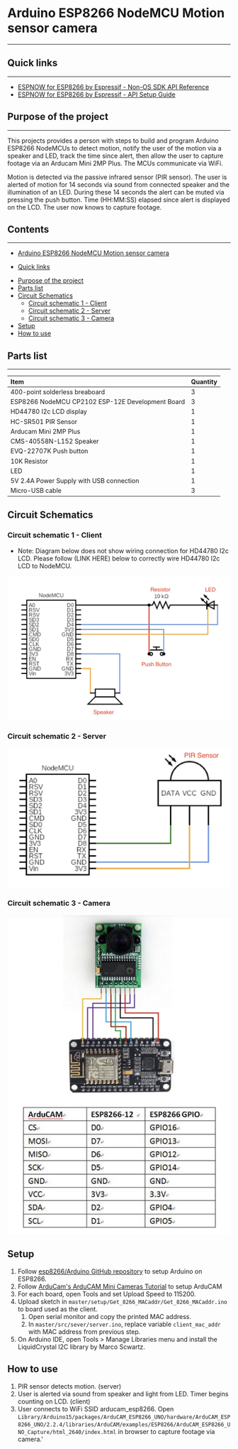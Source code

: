 # Arduino ESP8266 NodeMCU Motion sensor camera

---



## Quick links

---

- [ESPNOW for ESP8266 by Espressif - Non-OS SDK API Reference](https://www.espressif.com/sites/default/files/documentation/2c-esp8266_non_os_sdk_api_reference_en.pdf)
- [ESPNOW for ESP8266 by Espressif - API Setup Guide](https://docs.espressif.com/projects/esp-idf/en/latest/esp32/api-reference/network/esp_now.html#_CPPv412esp_now_initv)

## Purpose of the project

---

This projects provides a person with steps to build and program Arduino ESP8266 NodeMCUs to detect motion, notify the user of the motion via a speaker and LED, track the time since alert, then allow the user to capture footage via an Arducam Mini 2MP Plus. The MCUs communicate via WiFi.

Motion is detected via the passive infrared sensor (PIR sensor). The user is alerted of motion for 14 seconds via sound from connected speaker and the illumination of an LED. During these 14 seconds the alert can be muted via pressing the push button. Time (HH:MM:SS) elapsed since alert is displayed on the LCD. The user now knows to capture footage.

## Contents

---

- [Arduino ESP8266 NodeMCU Motion sensor camera](#arduino-esp8266-nodemcu-motion-sensor-camera)

* [Quick links](#quick-links)

- [Purpose of the project](#purpose-of-the-project)
- [Parts list](#parts-list)
- [Circuit Schematics](#circuit-schematics)
  + [Circuit schematic 1 - Client](#circuit-schematic-1---client)
  + [Circuit schematic 2 - Server](#circuit-schematic-2---server)
  + [Circuit schematic 3 - Camera](#circuit-schematic-3---camera)
- [Setup](#setup)
- [How to use](#how-to-use)

## Parts list

---

| Item                                             | Quantity |
| :----------------------------------------------- | :------- |
| 400-point solderless breaboard                   | 3        |
| ESP8266 NodeMCU CP2102 ESP-12E Development Board | 3        |
| HD44780 I2c LCD display                          | 1        |
| HC-SR501 PIR Sensor                              | 1        |
| Arducam Mini 2MP Plus                            | 1        |
| CMS-40558N-L152 Speaker                          | 1        |
| EVQ-22707K Push button                           | 1        |
| 10K Resistor                                     | 1        |
| LED                                              | 1        |
| 5V 2.4A Power Supply with USB connection         | 1        |
| Micro-USB cable                                  | 3        |

## Circuit Schematics

### Circuit schematic 1 - Client

- Note: Diagram below does not show wiring connection for HD44780 I2c LCD. Please follow (LINK HERE) below to correctly wire HD44780 I2c LCD to NodeMCU.

![Circuit schematic for client](https://github.com/alexabram/Arduino-Motion_sensor_camera/blob/master/images/circuit_schematics/client.jpg?raw=true)

### Circuit schematic 2 - Server

![Circuit schematic for server](https://github.com/alexabram/Arduino-Motion_sensor_camera/blob/master/images/circuit_schematics/server.jpg?raw=true)

### Circuit schematic 3 - Camera

![Circuit schematic for Circuit schematic for camera](https://github.com/alexabram/Arduino-Motion_sensor_camera/blob/master/images/ArduCam-8266_pinout.jpg?raw=true)

## Setup

1. Follow [esp8266/Arduino GitHub repository](https://github.com/esp8266/arduino#installing-with-boards-manager) to setup Arduino on ESP8266.
2. Follow [ArduCam's ArduCAM Mini Cameras Tutorial](https://www.arducam.com/knowledge-base/mini-tutorial/) to setup ArduCAM
3. For each board, open Tools and set Upload Speed to 115200.
4. Upload sketch in `master/setup/Get_8266_MACaddr/Get_8266_MACaddr.ino` to board used as the client.
   1. Open serial monitor and copy the printed MAC address.
   2. In `master/src/sever/server.ino`, replace variable `client_mac_addr` with MAC address from previous step.
5. On Arduino IDE, open Tools > Manage Libraries menu and install the LiquidCrystal I2C library by Marco Scwartz.

## How to use

1. PIR sensor detects motion. (server)
2. User is alerted via sound from speaker and light from LED. Timer begins counting on LCD. (client)
3. User connects to WiFi SSID arducam_esp8266. Open `Library/Arduino15/packages/ArduCAM_ESP8266_UNO/hardware/ArduCAM_ESP8266_UNO/2.2.4/libraries/ArduCAM/examples/ESP8266/ArduCAM_ESP8266_UNO_Capture/html_2640/index.html` in browser to capture footage via camera.'

